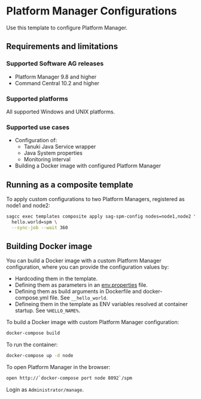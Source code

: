 <!-- Copyright � 2013 - 2018 Software AG, Darmstadt, Germany and/or its licensors

   SPDX-License-Identifier: Apache-2.0

    Licensed under the Apache License, Version 2.0 (the "License");
    you may not use this file except in compliance with the License.
    You may obtain a copy of the License at

        http://www.apache.org/licenses/LICENSE-2.0

    Unless required by applicable law or agreed to in writing, software
    distributed under the License is distributed on an "AS IS" BASIS,
     WITHOUT WARRANTIES OR CONDITIONS OF ANY KIND, either express or implied.
     See the License for the specific language governing permissions and

     limitations under the License.                                                  

-->
# Platform Manager Configurations

Use this template to configure Platform Manager.

## Requirements and limitations

### Supported Software AG releases

* Platform Manager 9.8 and higher
* Command Central 10.2 and higher

### Supported platforms

All supported Windows and UNIX platforms.

### Supported use cases

* Configuration of:
  * Tanuki Java Service wrapper
  * Java System properties
  * Monitoring interval
* Building a Docker image with configured Platform Manager

## Running as a composite template

To apply custom configurations to two Platform Managers, registered as node1 and node2:

```bash
sagcc exec templates composite apply sag-spm-config nodes=node1,node2 \
  hello.world=spm \
  --sync-job --wait 360
```

## Building Docker image

You can build a Docker image with a custom Platform Manager configuration, where you can provide the configuration values by:

* Hardcoding them in the template.
* Defining them as parameters in an [env.properties](env.properties) file.
* Defining them as build arguments in Dockerfile and docker-compose.yml file. See `__hello_world`.
* Defineing them in the template as ENV variables resolved at container startup. See `%HELLO_NAME%`.

To build a Docker image with custom Platform Manager configuration:

```bash
docker-compose build
```

To run the container:

```bash
docker-compose up -d node
```

To open Platform Manager in the browser:

```bash
open http://`docker-compose port node 8092`/spm
```

Login as `Administrator/manage`.
